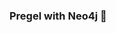 ### Pregel with Neo4j 🚀



































































































































 




























































































